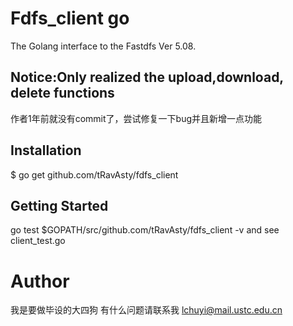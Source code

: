 # Fdfs_client go
The Golang interface to the Fastdfs Ver 5.08.
## Notice:Only realized the upload,download, delete functions
作者1年前就没有commit了，尝试修复一下bug并且新增一点功能
## Installation
$ go get github.com/tRavAsty/fdfs_client
## Getting Started
go test $GOPATH/src/github.com/tRavAsty/fdfs_client -v
and see client_test.go

# Author
我是要做毕设的大四狗
有什么问题请联系我 lchuyi@mail.ustc.edu.cn

